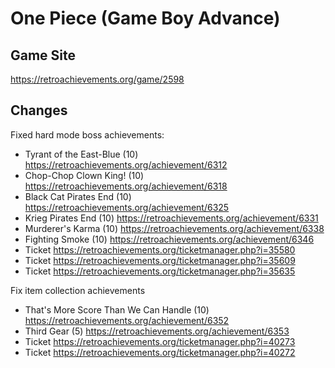 # One Piece (Game Boy Advance)

## Game Site
https://retroachievements.org/game/2598

## Changes
Fixed hard mode boss achievements:
* Tyrant of the East-Blue (10) https://retroachievements.org/achievement/6312
* Chop-Chop Clown King! (10) https://retroachievements.org/achievement/6318
* Black Cat Pirates End (10) https://retroachievements.org/achievement/6325
* Krieg Pirates End (10) https://retroachievements.org/achievement/6331
* Murderer's Karma (10) https://retroachievements.org/achievement/6338
* Fighting Smoke (10) https://retroachievements.org/achievement/6346
* Ticket https://retroachievements.org/ticketmanager.php?i=35580
* Ticket https://retroachievements.org/ticketmanager.php?i=35609
* Ticket https://retroachievements.org/ticketmanager.php?i=35635

Fix item collection achievements
* That's More Score Than We Can Handle (10) https://retroachievements.org/achievement/6352
* Third Gear (5) https://retroachievements.org/achievement/6353
* Ticket https://retroachievements.org/ticketmanager.php?i=40273
* Ticket https://retroachievements.org/ticketmanager.php?i=40272